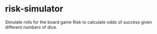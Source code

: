 # risk-simulator
Simulate rolls for the board game Risk to calculate odds of success given different numbers of dice.
